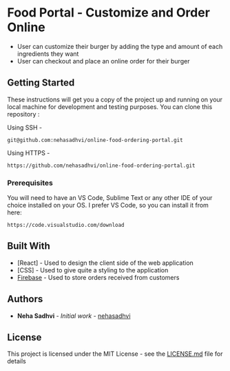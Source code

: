 # Food Portal - Customize and Order Online

<ul>
  <li>User can customize their burger by adding the type and amount of each ingredients they want</li>
  <li>User can checkout and place an online order for their burger</li>
</ul>

## Getting Started

These instructions will get you a copy of the project up and running on your local machine for development and testing purposes. You can clone this repository :

Using SSH -
```
git@github.com:nehasadhvi/online-food-ordering-portal.git
```

Using HTTPS -
```
https://github.com/nehasadhvi/online-food-ordering-portal.git
```

### Prerequisites

You will need to have an VS Code, Sublime Text or any other IDE of your choice installed on your OS. I prefer VS Code, so you can install it from here:
```
https://code.visualstudio.com/download
```

## Built With

* [React] - Used to design the client side of the web application
* [CSS] - Used to give quite a styling to the application
* [Firebase](https://firebase.google.com/products/realtime-database/) - Used to store orders received from customers

## Authors

* **Neha Sadhvi** - *Initial work* - [nehasadhvi](https://github.com/nehasadhvi)

## License

This project is licensed under the MIT License - see the [LICENSE.md](LICENSE.md) file for details

